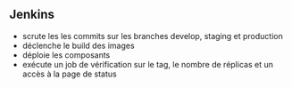## Jenkins
* scrute les les commits sur les branches develop, staging et production
* déclenche le build des images
* déploie les composants
* exécute un job de vérification sur le tag, le nombre de réplicas et un accès à la page de status
